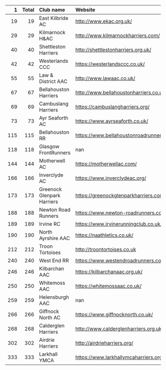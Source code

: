 |   1 |   Total | Club name                  | Website                                    |
|----:|--------:|:---------------------------|:-------------------------------------------|
|  19 |      19 | East Kilbride AC           | http://www.ekac.org.uk/                    |
|  29 |      29 | Kilmarnock H&AC            | http://www.kilmarnockharriers.com/         |
|  40 |      40 | Shettleston Harriers       | http://shettlestonharriers.org.uk/         |
|  42 |      42 | Westerlands CCC            | https://westerlandsccc.co.uk/              |
|  55 |      55 | Law & District AAC         | http://www.lawaac.co.uk/                   |
|  67 |      67 | Bellahouston Harriers      | http://www.bellahoustonharriers.co.uk/     |
|  69 |      69 | Cambuslang Harriers        | https://cambuslangharriers.org/            |
|  73 |      73 | Ayr Seaforth AC            | https://www.ayrseaforth.co.uk/             |
| 115 |     115 | Bellahouston RR            | https://www.bellahoustonroadrunners.co.uk/ |
| 118 |     118 | Glasgow FrontRunners       | nan                                        |
| 144 |     144 | Motherwell AC              | https://motherwellac.com/                  |
| 166 |     166 | Inverclyde AC              | https://www.inverclydeac.org/              |
| 173 |     173 | Greenock Glenpark Harriers | https://greenockglenparkharriers.com/      |
| 188 |     188 | Newton Road Runners        | https://www.newton-roadrunners.com/        |
| 189 |     189 | Irvine RC                  | https://www.irvinerunningclub.co.uk/       |
| 190 |     190 | North Ayrshire AAC         | https://naathletics.co.uk/                 |
| 212 |     212 | Troon Tortoises            | http://troontortoises.co.uk                |
| 240 |     240 | West End RR                | https://www.westendroadrunners.co.uk/      |
| 246 |     246 | Kilbarchan AAC             | https://kilbarchanaac.org.uk/              |
| 250 |     250 | Whitemoss AAC              | https://whitemossaac.co.uk/                |
| 259 |     259 | Helensburgh AAC            | nan                                        |
| 266 |     266 | Giffnock North AC          | https://www.giffnocknorth.co.uk/           |
| 268 |     268 | Calderglen Harriers        | http://www.calderglenharriers.org.uk/      |
| 302 |     302 | Airdrie Harriers           | http://airdrieharriers.org/                |
| 333 |     333 | Larkhall YMCA              | https://www.larkhallymcaharriers.org       |